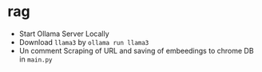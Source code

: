 # rag

-   Start Ollama Server Locally
-   Download `llama3` by `ollama run llama3`
-   Un comment Scraping of URL and saving of embeedings to chrome DB in `main.py`
